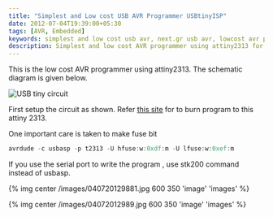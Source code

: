 ```yaml
---
title: "Simplest and Low cost USB AVR Programmer USBtinyISP"
date: 2012-07-04T19:39:00+05:30
tags: [AVR, Embedded]
keywords: simplest and low cost usb avr, next.gr usb avr, lowcost avr programmer, AVR programmer using USBtiny ISP, AVR programmer low cost, AVR attiny programmer, attiny2313 programmer, atmega8 programmer, usbtinyisp
description: Simplest and low cost AVR programmer using attiny2313 for burn attiny, atmega8, AVR family etc 
---
```


This is the low cost AVR programmer using attiny2313. The schematic diagram is given below.

![USB tiny circuit](/images/usbtiny_circuit.png)

First setup the circuit as shown. Refer [this site](https://learn.adafruit.com/usbtinyisp) for to burn program to this attiny 2313.

One important care is taken to make fuse bit <!--more-->

```c
avrdude -c usbasp -p t2313 -U hfuse:w:0xdf:m -U lfuse:w:0xef:m
```
If you use the serial port to write the program , use stk200 command instead of usbasp.

{% img center /images/040720129881.jpg 600 350 'image' 'images' %}

{% img center /images/04072012989.jpg 600 350 'image' 'images' %}
